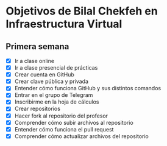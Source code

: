 # Objetivos de Bilal Chekfeh en Infraestructura Virtual

## Primera semana

- [x] Ir a clase online
- [x] Ir a clase presencial de prácticas
- [x] Crear cuenta en GitHub 
- [x] Crear clave pública y privada
- [x] Entender cómo funciona GitHub y sus distintos comandos
- [x] Entrar en el grupo de Telegram
- [x] Inscribirme en la hoja de cálculos
- [x] Crear repositorios
- [x] Hacer fork al repositorio del profesor
- [x] Comprender cómo subir archivos al repositorio
- [x] Entender cómo funciona el pull request
- [x] Comprender cómo actualizar archivos del repositorio
